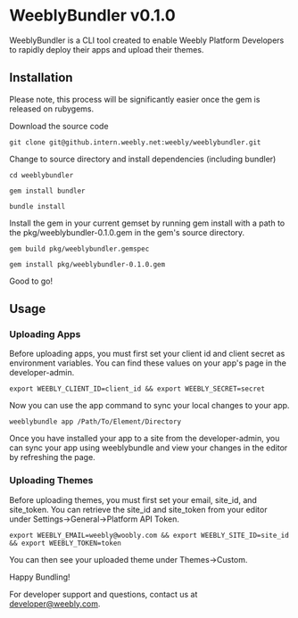 # WeeblyBundler v0.1.0

WeeblyBundler is a CLI tool created to enable Weebly Platform Developers to rapidly deploy their apps and upload their themes.

## Installation

Please note, this process will be significantly easier once the gem is released on rubygems.

Download the source code

`git clone git@github.intern.weebly.net:weebly/weeblybundler.git`

Change to source directory and install dependencies (including bundler)

`cd weeblybundler`

`gem install bundler`

`bundle install`

Install the gem in your current gemset by running gem install with a path to the pkg/weeblybundler-0.1.0.gem in the gem's source directory.

`gem build pkg/weeblybundler.gemspec`

`gem install pkg/weeblybundler-0.1.0.gem`

Good to go!

## Usage

### Uploading Apps

Before uploading apps, you must first set your client id and client secret as environment variables. You can find these values on your app's page in the developer-admin.

`export WEEBLY_CLIENT_ID=client_id && export WEEBLY_SECRET=secret`

Now you can use the app command to sync your local changes to your app.

`weeblybundle app /Path/To/Element/Directory`

Once you have installed your app to a site from the developer-admin, you can sync your app using weeblybundle and view your changes in the editor by refreshing the page.

### Uploading Themes

Before uploading themes, you must first set your email, site_id, and site_token. You can retrieve the site_id and site_token from your editor under Settings->General->Platform API Token.

`export WEEBLY_EMAIL=weebly@woobly.com && export WEEBLY_SITE_ID=site_id && export WEEBLY_TOKEN=token`

You can then see your uploaded theme under Themes->Custom.

Happy Bundling!

For developer support and questions, contact us at developer@weebly.com.
